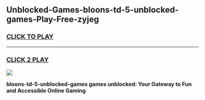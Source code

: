 
## Unblocked-Games-bloons-td-5-unblocked-games-Play-Free-zyjeg
<h3>
<a href="https://premium76.site?title=bloons-td-5-unblocked-games&ref=15A">CLICK TO PLAY</a></h3>
<hr>

<h3>
<a href="https://premium76.site?title=bloons-td-5-unblocked-games&ref=15A">CLICK 2 PLAY</a>
  
</h3>

<a href="https://premium76.site?title=bloons-td-5-unblocked-games&ref=15A"><img src="https://clearcache.store/games.png"></a>


**bloons-td-5-unblocked-games games unblocked: Your Gateway to Fun and Accessible Online Gaming**
